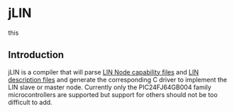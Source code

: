 # jLIN
this

## Introduction ##
jLIN is a compiler that will parse [LIN Node capability files](http://www.cs-group.de/fileadmin/media/Documents/LIN_Specification_Package_2.2A.pdf#page=164) and [LIN description files](http://www.cs-group.de/fileadmin/media/Documents/LIN_Specification_Package_2.2A.pdf#page=175) and generate the corresponding C driver to implement the LIN slave or master node. Currently only the PIC24FJ64GB004 family microcontrollers are supported but support for others should not be too difficult to add.

